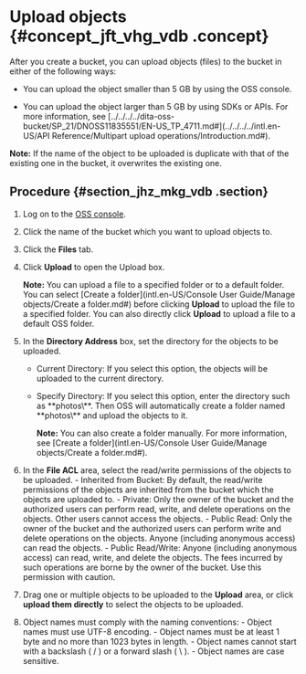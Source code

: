 # Upload objects {#concept_jft_vhg_vdb .concept}

After you create a bucket, you can upload objects \(files\) to the bucket in either of the following ways:

-   You can upload the object smaller than 5 GB by using the OSS console.

-   You can upload the object larger than 5 GB by using SDKs or APIs. For more information, see [../../../../dita-oss-bucket/SP\_21/DNOSS11835551/EN-US\_TP\_4711.md\#](../../../../intl.en-US/API Reference/Multipart upload operations/Introduction.md#).


**Note:** If the name of the object to be uploaded is duplicate with that of the existing one in the bucket, it overwrites the existing one.

## Procedure {#section_jhz_mkg_vdb .section}

1.  Log on to the [OSS console](https://oss.console.aliyun.com/).
2.  Click the name of the bucket which you want to upload objects to.
3.  Click the **Files** tab.
4.  Click **Upload** to open the Upload box.

    **Note:** You can upload a file to a specified folder or to a default folder. You can select [Create a folder](intl.en-US/Console User Guide/Manage objects/Create a folder.md#) before clicking **Upload** to upload the file to a specified folder. You can also directly click **Upload** to upload a file to a default OSS folder.

5.  In the **Directory Address** box, set the directory for the objects to be uploaded.
    -   Current Directory: If you select this option, the objects will be uploaded to the current directory.
    -   Specify Directory: If you select this option, enter the directory such as \*\*photos\\\*\*. Then OSS will automatically create a folder named \*\*photos\\\*\* and upload the objects to it.

        **Note:** You can also create a folder manually. For more information, see [Create a folder](intl.en-US/Console User Guide/Manage objects/Create a folder.md#).

6.  In the **File ACL** area, select the read/write permissions of the objects to be uploaded. - Inherited from Bucket: By default, the read/write permissions of the objects are inherited from the bucket which the objects are uploaded to. - Private: Only the owner of the bucket and the authorized users can perform read, write, and delete operations on the objects. Other users cannot access the objects. - Public Read: Only the owner of the bucket and the authorized users can perform write and delete operations on the objects. Anyone \(including anonymous access\) can read the objects. - Public Read/Write: Anyone \(including anonymous access\) can read, write, and delete the objects. The fees incurred by such operations are borne by the owner of the bucket. Use this permission with caution.
7.  Drag one or multiple objects to be uploaded to the **Upload** area, or click **upload them directly** to select the objects to be uploaded.
8.  Object names must comply with the naming conventions: - Object names must use UTF-8 encoding. - Object names must be at least 1 byte and no more than 1023 bytes in length. - Object names cannot start with a backslash \( / \) or a forward slash \( \\ \). - Object names are case sensitive.

